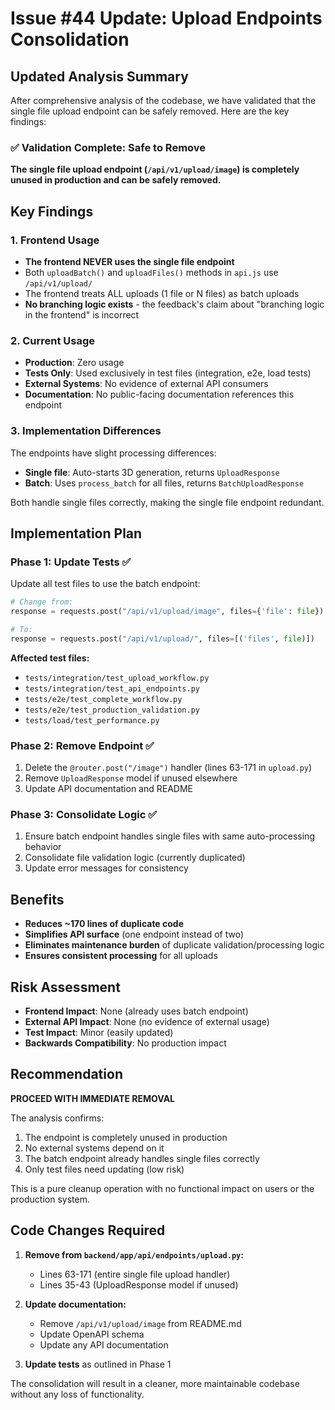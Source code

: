 # Issue #44 Update: Upload Endpoints Consolidation

## Updated Analysis Summary

After comprehensive analysis of the codebase, we have validated that the single file upload endpoint can be safely removed. Here are the key findings:

### ✅ Validation Complete: Safe to Remove

**The single file upload endpoint (`/api/v1/upload/image`) is completely unused in production and can be safely removed.**

## Key Findings

### 1. Frontend Usage
- **The frontend NEVER uses the single file endpoint**
- Both `uploadBatch()` and `uploadFiles()` methods in `api.js` use `/api/v1/upload/`
- The frontend treats ALL uploads (1 file or N files) as batch uploads
- **No branching logic exists** - the feedback's claim about "branching logic in the frontend" is incorrect

### 2. Current Usage
- **Production**: Zero usage
- **Tests Only**: Used exclusively in test files (integration, e2e, load tests)
- **External Systems**: No evidence of external API consumers
- **Documentation**: No public-facing documentation references this endpoint

### 3. Implementation Differences
The endpoints have slight processing differences:
- **Single file**: Auto-starts 3D generation, returns `UploadResponse`
- **Batch**: Uses `process_batch` for all files, returns `BatchUploadResponse`

Both handle single files correctly, making the single file endpoint redundant.

## Implementation Plan

### Phase 1: Update Tests ✅
Update all test files to use the batch endpoint:
```python
# Change from:
response = requests.post("/api/v1/upload/image", files={'file': file})

# To:
response = requests.post("/api/v1/upload/", files=[('files', file)])
```

**Affected test files:**
- `tests/integration/test_upload_workflow.py`
- `tests/integration/test_api_endpoints.py`
- `tests/e2e/test_complete_workflow.py`
- `tests/e2e/test_production_validation.py`
- `tests/load/test_performance.py`

### Phase 2: Remove Endpoint ✅
1. Delete the `@router.post("/image")` handler (lines 63-171 in `upload.py`)
2. Remove `UploadResponse` model if unused elsewhere
3. Update API documentation and README

### Phase 3: Consolidate Logic ✅
1. Ensure batch endpoint handles single files with same auto-processing behavior
2. Consolidate file validation logic (currently duplicated)
3. Update error messages for consistency

## Benefits
- **Reduces ~170 lines of duplicate code**
- **Simplifies API surface** (one endpoint instead of two)
- **Eliminates maintenance burden** of duplicate validation/processing logic
- **Ensures consistent processing** for all uploads

## Risk Assessment
- **Frontend Impact**: None (already uses batch endpoint)
- **External API Impact**: None (no evidence of external usage)
- **Test Impact**: Minor (easily updated)
- **Backwards Compatibility**: No production impact

## Recommendation

**PROCEED WITH IMMEDIATE REMOVAL**

The analysis confirms:
1. The endpoint is completely unused in production
2. No external systems depend on it
3. The batch endpoint already handles single files correctly
4. Only test files need updating (low risk)

This is a pure cleanup operation with no functional impact on users or the production system.

## Code Changes Required

1. **Remove from `backend/app/api/endpoints/upload.py`:**
   - Lines 63-171 (entire single file upload handler)
   - Lines 35-43 (UploadResponse model if unused)

2. **Update documentation:**
   - Remove `/api/v1/upload/image` from README.md
   - Update OpenAPI schema
   - Update any API documentation

3. **Update tests** as outlined in Phase 1

The consolidation will result in a cleaner, more maintainable codebase without any loss of functionality.
